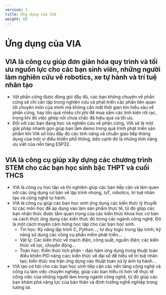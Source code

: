 ```yaml
---
version: 1
title: Ứng dụng của VIA
weight: 60
---
```


# Ứng dụng của VIA

## VIA là công cụ giúp đơn giản hóa quy trình và tối ưu nguồn lực cho các bạn sinh viên, những người làm nghiên cứu về robotics, xe tự hành và trí tuệ nhân tạo

- Với phần cứng được đóng gói đầy đủ, các bạn không chuyên về phần cứng sẽ chỉ cần tập trung nghiên cứu và phát triển các phần liên quan tới chuyên môn của mình mà không cần mất thời gian tìm hiểu sâu về phần cứng, hay tốn quá nhiều chi phí để mua sắm các linh kiện rời rạc, trong khi đó việc ghép nối chưa chắc đã hiệu quả và tối ưu.
- Đối với các bạn đang học và nghiên cứu về phần cứng, VIA sẽ là một giải pháp nhanh gọn giúp bạn làm demo trong quá trình phát triển sản phẩm khi VIA sở hữu đầy đủ các tính năng và chuẩn giao tiếp thông dụng của một vi điều khiển phổ thông, bên cạnh đó là những tính năng ưu việt của nền tảng ESP32.

## VIA là công cụ giúp xây dựng các chương trình STEM cho các bạn học sinh bậc THPT và cuối THCS

- VIA là công cụ học tập và thí nghiệm giúp các bạn tiếp cận và làm quen với các ứng dụng cơ bản về lập trình nhúng, IoT, robotics, trí tuệ nhân tạo và công nghệ tự hành.
- VIA là công cụ giúp các bạn học sinh ứng dụng các kiến thức lý thuyết từ các môn học để áp dụng vào làm sản phẩm thực tế, từ đó gIúp các bạn nhận thức được tầm quan trọng của các kiến thức khoa học cơ bản và cách thức ứng dụng các kiến thức đó trong các ngành công nghệ. Đó là một cách truyền cảm hứng học tập cho các bạn học sinh.
    - Tin học: Kỹ năng lập trình C, Python…; tư duy logic trong lập trình; kỹ năng sử dụng các công cụ phần mềm phát triển…
    - Vật lý: Các kiến thức về mạch điện, công suất, nguồn điện; các kiến thức về lực, chuyển động...
    - Toán học: Kiến thức tích phân - đạo hàm ứng dụng trong thuật toán điều khiển PID nâng cao; kiến thức về đại số để hiểu về trí tuệ nhân tạo; kiến thức ma trận ứng dụng vào thuật toán xử lý ảnh tự hành…
- VIA tạo cơ hội cho các bạn học sinh tiếp cận các nền tảng công nghệ và công cụ làm việc chuyên nghiệp, giúp các bạn hiểu rõ hơn về thực tế công việc của những người làm trong ngành công nghệ, từ đó giúp các bạn khám phá năng lực của bản thân và định hướng nghề nghiệp trong tương lai.